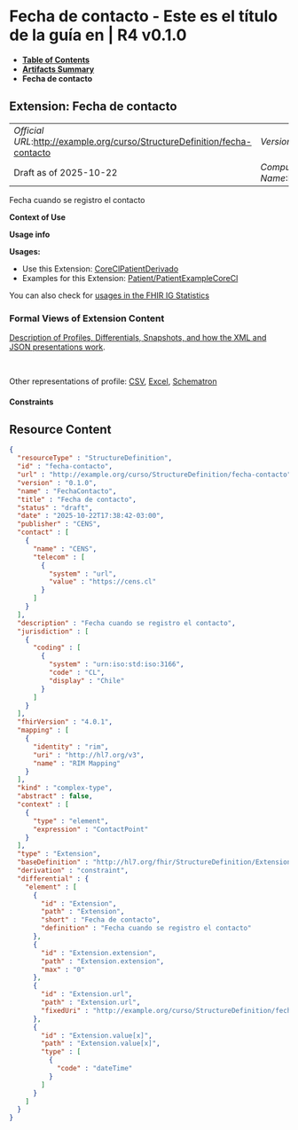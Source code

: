 # Fecha de contacto - Este es el título de la guía en | R4 v0.1.0

* [**Table of Contents**](toc.md)
* [**Artifacts Summary**](artifacts.md)
* **Fecha de contacto**

## Extension: Fecha de contacto 

| | |
| :--- | :--- |
| *Official URL*:http://example.org/curso/StructureDefinition/fecha-contacto | *Version*:0.1.0 |
| Draft as of 2025-10-22 | *Computable Name*:FechaContacto |

Fecha cuando se registro el contacto

**Context of Use**

**Usage info**

**Usages:**

* Use this Extension: [CoreClPatientDerivado](StructureDefinition-CoreClPatientDerivado.md)
* Examples for this Extension: [Patient/PatientExampleCoreCl](Patient-PatientExampleCoreCl.md)

You can also check for [usages in the FHIR IG Statistics](https://packages2.fhir.org/xig/fhir.example.curso|current/StructureDefinition/fecha-contacto)

### Formal Views of Extension Content

 [Description of Profiles, Differentials, Snapshots, and how the XML and JSON presentations work](http://build.fhir.org/ig/FHIR/ig-guidance/readingIgs.html#structure-definitions). 

 

Other representations of profile: [CSV](StructureDefinition-fecha-contacto.csv), [Excel](StructureDefinition-fecha-contacto.xlsx), [Schematron](StructureDefinition-fecha-contacto.sch) 

#### Constraints



## Resource Content

```json
{
  "resourceType" : "StructureDefinition",
  "id" : "fecha-contacto",
  "url" : "http://example.org/curso/StructureDefinition/fecha-contacto",
  "version" : "0.1.0",
  "name" : "FechaContacto",
  "title" : "Fecha de contacto",
  "status" : "draft",
  "date" : "2025-10-22T17:38:42-03:00",
  "publisher" : "CENS",
  "contact" : [
    {
      "name" : "CENS",
      "telecom" : [
        {
          "system" : "url",
          "value" : "https://cens.cl"
        }
      ]
    }
  ],
  "description" : "Fecha cuando se registro el contacto",
  "jurisdiction" : [
    {
      "coding" : [
        {
          "system" : "urn:iso:std:iso:3166",
          "code" : "CL",
          "display" : "Chile"
        }
      ]
    }
  ],
  "fhirVersion" : "4.0.1",
  "mapping" : [
    {
      "identity" : "rim",
      "uri" : "http://hl7.org/v3",
      "name" : "RIM Mapping"
    }
  ],
  "kind" : "complex-type",
  "abstract" : false,
  "context" : [
    {
      "type" : "element",
      "expression" : "ContactPoint"
    }
  ],
  "type" : "Extension",
  "baseDefinition" : "http://hl7.org/fhir/StructureDefinition/Extension",
  "derivation" : "constraint",
  "differential" : {
    "element" : [
      {
        "id" : "Extension",
        "path" : "Extension",
        "short" : "Fecha de contacto",
        "definition" : "Fecha cuando se registro el contacto"
      },
      {
        "id" : "Extension.extension",
        "path" : "Extension.extension",
        "max" : "0"
      },
      {
        "id" : "Extension.url",
        "path" : "Extension.url",
        "fixedUri" : "http://example.org/curso/StructureDefinition/fecha-contacto"
      },
      {
        "id" : "Extension.value[x]",
        "path" : "Extension.value[x]",
        "type" : [
          {
            "code" : "dateTime"
          }
        ]
      }
    ]
  }
}

```
